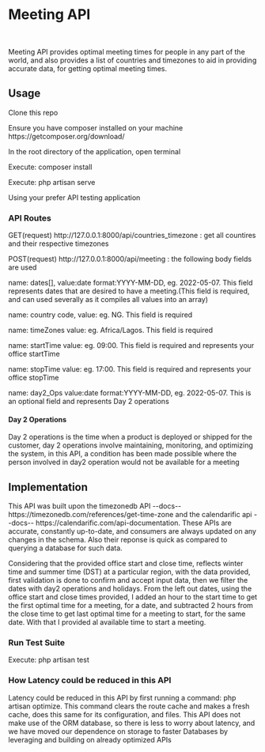 <h1>Meeting API</h1>
<br>
<p>Meeting API provides optimal meeting times for people in any part of the world, and also provides a list of countries and timezones to aid in providing accurate data, for getting optimal meeting times.</p>

<h2>Usage</h2>
<p>Clone this repo</p>
<p>Ensure you have composer installed on your machine https://getcomposer.org/download/</p>
<p>In the root directory of the application, open terminal</p>
<p>Execute: composer install</p>
<p>Execute: php artisan serve</p>
<p>Using your prefer API testing application</p>
<h3>API Routes</h3>
<p>GET(request) http://127.0.0.1:8000/api/countries_timezone : get all countires and their respective timezones</p>
<p>POST(request) http://127.0.0.1:8000/api/meeting : the following body fields are used</p>
<p>name: dates[], value:date format:YYYY-MM-DD, eg. 2022-05-07. This field represents dates that are desired to have a meeting.<span>(This field is required, and can used severally as it compiles all values into an array)</span></p>
<p>name: country code, value: eg. NG. This field is required</p>
<p>name: timeZones value: eg. Africa/Lagos. This field is required</p>
<p>name: startTime value: eg. 09:00. This field is required and represents your office startTime</p>
<p>name: stopTime value: eg. 17:00. This field is required and represents your office stopTime</p>
<p>name: day2_Ops value:date format:YYYY-MM-DD, eg. 2022-05-07. This is an optional field and represents Day 2 operations</p>

<h4>Day 2 Operations</h4>
<p>Day 2 operations is the time when a product is deployed or shipped for the customer, day 2 operations involve maintaining, monitoring, and optimizing the system, in this API, a condition has been made possible where the person  involved in day2 operation would not be available for a meeting </p>

<h2>Implementation</h2>
<p>This API was built upon the timezonedb API --docs-- https://timezonedb.com/references/get-time-zone and the calendarific api --docs-- https://calendarific.com/api-documentation. These APIs are accurate, constantly up-to-date, and consumers are always updated on any changes in the schema. Also their reponse is quick as compared to querying a database for such data.</p>
<p>Considering that the provided office start and close time, reflects winter time and summer time (DST) at a particular region, with the data provided, first validation is done to confirm and accept input data, then we filter the dates with day2 operations and holidays. From the left out dates, using the office start and close times provided, I added an hour to the start time to get the first optimal time for a meeting, for a date, and subtracted 2 hours from the close time to get last optimal time for a meeting to start, for the same date. With that I provided al available time to start a meeting.</p>

<h3>Run Test Suite</h3>
<p>Execute: php artisan test</p>

<h3> How Latency could be reduced in this API</h3>
<p>Latency could be reduced in this API by first running a command: php artisan optimize. This command clears the route cache and makes a fresh cache, does this same for its configuration, and files. This API does not make use of the ORM database, so there is less to worry about latency, and we have moved our dependence on storage to faster Databases by leveraging and building on already optimized APIs</p>